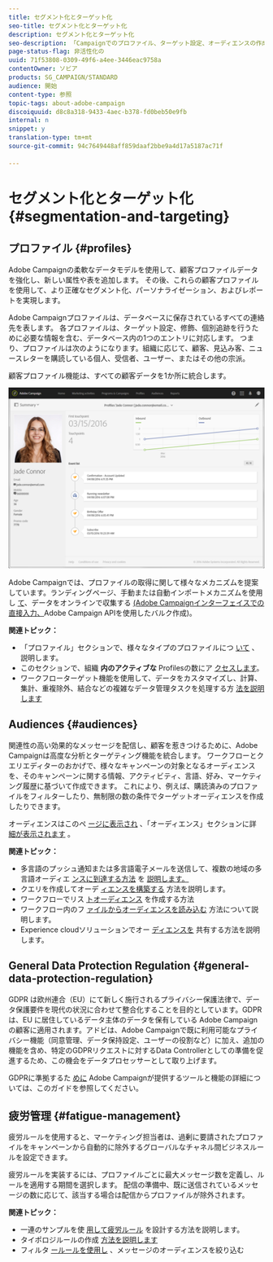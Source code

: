 ```yaml
---
title: セグメント化とターゲット化
seo-title: セグメント化とターゲット化
description: セグメント化とターゲット化
seo-description: 「Campaignでのプロファイル、ターゲット設定、オーディエンスの作成について説明します。オーディエンスを作成し、連絡先をインポートして、Experience cloudソリューションとオーディエンスを共有し、マーケティングの疲れを避けます。」
page-status-flag: 非活性化の
uuid: 71f53808-0309-49f6-a4ee-3446eac9758a
contentOwner: ソビア
products: SG_CAMPAIGN/STANDARD
audience: 開始
content-type: 参照
topic-tags: about-adobe-campaign
discoiquuid: d8c8a318-9433-4aec-b378-fd0beb50e9fb
internal: n
snippet: y
translation-type: tm+mt
source-git-commit: 94c7649448aff859daaf2bbe9a4d17a5187ac71f

---
```



# セグメント化とターゲット化{#segmentation-and-targeting}

## プロファイル {#profiles}

Adobe Campaignの柔軟なデータモデルを使用して、顧客プロファイルデータを強化し、新しい属性や表を追加します。 その後、これらの顧客プロファイルを使用して、より正確なセグメント化、パーソナライゼーション、およびレポートを実現します。

Adobe Campaignプロファイルは、データベースに保存されているすべての連絡先を表します。 各プロファイルは、ターゲット設定、修飾、個別追跡を行うために必要な情報を含む、データベース内の1つのエントリに対応します。 つまり、プロファイルは次のようになります。組織に応じて、顧客、見込み客、ニュースレターを購読している個人、受信者、ユーザー、またはその他の宗派。

顧客プロファイル機能は、すべての顧客データを1か所に統合します。

![](assets/mkt_hist_view.png)

Adobe Campaignでは、プロファイルの取得に関して様々なメカニズムを提案しています。ランディングページ、手動または自動インポートメカニズムを使用し [て](../../channels/using/about-landing-pages.md)、データをオンラインで収集する [(Adobe Campaignインターフェイスでの直接入力、](../../automating/using/about-data-import-and-export.md)[](../../audiences/using/creating-profiles.md)[](https://final-docs.campaign.adobe.com/doc/standard/en/api/ACS_API.html)Adobe Campaign APIを使用したバルク作成)。

**関連トピック：**

* 「プロファイル」セクションで、様々なタイプのプロファイルにつ [いて](../../audiences/using/about-profiles.md) 、説明します。
* このセクションで、組織 **内のアクティブな** Profilesの数にア [クセスします](../../audiences/using/active-profiles.md)。
* ワークフローターゲット機能を使用して、データをカスタマイズし、計算、集計、重複除外、結合などの複雑なデータ管理タスクを処理する方 [法を説明します](../../automating/using/about-targeting-activities.md)

## Audiences {#audiences}

関連性の高い効果的なメッセージを配信し、顧客を惹きつけるために、Adobe Campaignは高度な分析とターゲティング機能を統合します。 ワークフローとクエリエディターのおかげで、様々なキャンペーンの対象となるオーディエンスを、そのキャンペーンに関する情報、アクティビティ、言語、好み、マーケティング履歴に基づいて作成できます。 これにより、例えば、購読済みのプロファイルをフィルターしたり、無制限の数の条件でターゲットオーディエンスを作成したりできます。

オーディエンスはこのペ [ージに表示され](../../audiences/using/about-audiences.md) 、「オーディエンス」セクションに詳 [細が表示されます](../../audiences/using/creating-audiences.md) 。

**関連トピック：**

* 多言語のプッシュ通知または多言語電子メールを送信して、複数の地域の多言語オーディエ [ンスに到達する方法](../../channels/using/creating-a-multilingual-push-notification.md) を [説明します。](../../channels/using/creating-a-multilingual-email.md)
* クエリを作成してオーデ [ィエンスを構築する](../../audiences/using/creating-audiences.md#creating-query-audiences) 方法を説明します。
* ワークフローでリス [トオーディエンス](../../audiences/using/creating-audiences.md#creating-list-audiences) を作成する方法
* ワークフロー内のフ [ァイルからオーディエンスを読み込む](../../audiences/using/creating-audiences.md#creating-file-audiences) 方法について説明します。
* Experience cloudソリューションでオー [ディエンスを](../../audiences/using/creating-audiences.md#creating-experience-cloud-audiences) 共有する方法を説明します。

## General Data Protection Regulation {#general-data-protection-regulation}

GDPR は欧州連合（EU）にて新しく施行されるプライバシー保護法律で、データ保護要件を現代の状況に合わせて整合化することを目的としています。GDPR は、EU に居住しているデータ主体のデータを保有している Adobe Campaign の顧客に適用されます。アドビは、Adobe Campaignで既に利用可能なプライバシー機能（同意管理、データ保持設定、ユーザーの役割など）に加え、追加の機能を含め、特定のGDPRリクエストに対するData Controllerとしての準備を促進するため、この機会をデータプロセッサーとして取り上げます。

GDPRに準拠するた [めに](https://docs.campaign.adobe.com/doc/standard/getting_started/en/ACS_GDPR.html) Adobe Campaignが提供するツールと機能の詳細については、このガイドを参照してください。

## 疲労管理 {#fatigue-management}

疲労ルールを使用すると、マーケティング担当者は、過剰に要請されたプロファイルをキャンペーンから自動的に除外するグローバルなチャネル間ビジネスルールを設定できます。

疲労ルールを実装するには、プロファイルごとに最大メッセージ数を定義し、ルールを適用する期間を選択します。 配信の準備中、既に送信されているメッセージの数に応じて、該当する場合は配信からプロファイルが除外されます。

**関連トピック：**

* 一連のサンプルを使 [用して疲労ルール](../../administration/using/fatigue-rules.md#examples) を設計する方法を説明します。
* タイポロジルールの作成 [方法を説明します](../../administration/using/about-typology-rules.md)
* フィルタ [ールールを使用し](../../administration/using/filtering-rules.md) 、メッセージのオーディエンスを絞り込む
